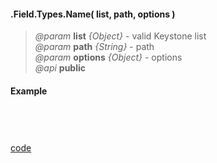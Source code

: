 #### .Field.Types.Name( list, path, options )  
> *@param* **list** _{Object}_  - valid Keystone list   
> *@param* **path** _{String}_  - path   
> *@param* **options** _{Object}_  - options   
> *@api* **public**  



<div class="code-header"> <h4>Example</h4></div><pre class=" language-javascript"><code class="language-javascript">

</code></pre>

<div class="code-header addGitHubLink" data-file="fields/types/name/NameType.js"> <a href="#" class="loadCode"> code</a></div><pre class=" language-javascript hideCode api"></pre> 
